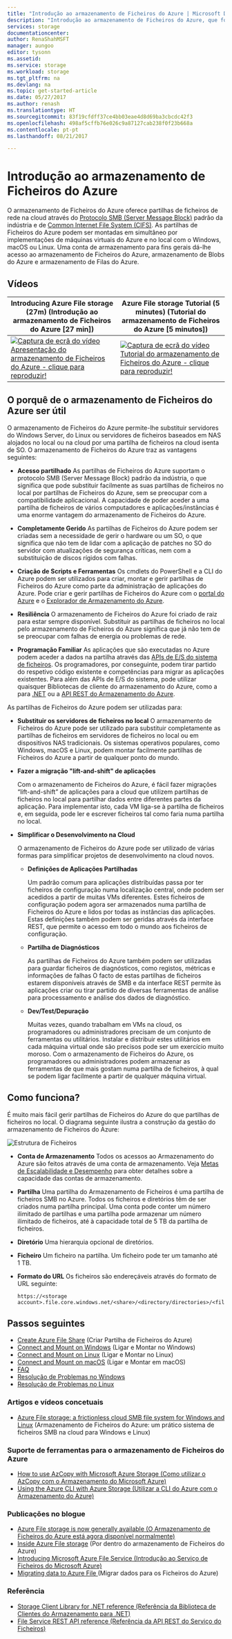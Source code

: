 ```yaml
---
title: "Introdução ao armazenamento de Ficheiros do Azure | Microsoft Docs"
description: "Introdução ao armazenamento de Ficheiros do Azure, que fornece partilhas de ficheiros de rede no Microsoft Cloud"
services: storage
documentationcenter: 
author: RenaShahMSFT
manager: aungoo
editor: tysonn
ms.assetid: 
ms.service: storage
ms.workload: storage
ms.tgt_pltfrm: na
ms.devlang: na
ms.topic: get-started-article
ms.date: 05/27/2017
ms.author: renash
ms.translationtype: HT
ms.sourcegitcommit: 83f19cfdff37ce4bb03eae4d8d69ba3cbcdc42f3
ms.openlocfilehash: 498af5cffb76e026c9a87127cab238f0f23b668a
ms.contentlocale: pt-pt
ms.lasthandoff: 08/21/2017

---
```


# <a name="introduction-to-azure-file-storage"></a>Introdução ao armazenamento de Ficheiros do Azure

O armazenamento de Ficheiros do Azure oferece partilhas de ficheiros de rede na cloud através do [Protocolo SMB (Server Message Block)](https://msdn.microsoft.com/library/windows/desktop/aa365233.aspx) padrão da indústria e de [Common Internet File System (CIFS)](https://technet.microsoft.com/library/cc939973.aspx). As partilhas de Ficheiros do Azure podem ser montadas em simultâneo por implementações de máquinas virtuais do Azure e no local com o Windows, macOS ou Linux. Uma conta de armazenamento para fins gerais dá-lhe acesso ao armazenamento de Ficheiros do Azure, armazenamento de Blobs do Azure e armazenamento de Filas do Azure.

## <a name="videos"></a>Vídeos
| Introducing Azure File storage (27m) (Introdução ao armazenamento de Ficheiros do Azure [27 min]) | Azure File storage Tutorial (5 minutes) (Tutorial do armazenamento de Ficheiros do Azure [5 minutos])  |
|-|-|
| [![Captura de ecrã do vídeo Apresentação do armazenamento de Ficheiros do Azure - clique para reproduzir!](./media/storage-files-introduction/azure-files-introduction-video-snapshot1.png)](https://www.youtube.com/watch?v=zlrpomv5RLs) | [![Captura de ecrã do vídeo Tutorial do armazenamento de Ficheiros do Azure - clique para reproduzir!](./media/storage-files-introduction/azure-files-introduction-video-snapshot2.png)](https://channel9.msdn.com/Blogs/Azure/Azure-File-storage-with-Windows/) |

## <a name="why-azure-file-storage-is-useful"></a>O porquê de o armazenamento de Ficheiros do Azure ser útil

O armazenamento de Ficheiros do Azure permite-lhe substituir servidores do Windows Server, do Linux ou servidores de ficheiros baseados em NAS alojados no local ou na cloud por uma partilha de ficheiros na cloud isenta de SO. O armazenamento de Ficheiros do Azure traz as vantagens seguintes:

* **Acesso partilhado** As partilhas de Ficheiros do Azure suportam o protocolo SMB (Server Message Block) padrão da indústria, o que significa que pode substituir facilmente as suas partilhas de ficheiros no local por partilhas de Ficheiros do Azure, sem se preocupar com a compatibilidade aplicacional. A capacidade de poder aceder a uma partilha de ficheiros de vários computadores e aplicações/instâncias é uma enorme vantagem do armazenamento de Ficheiros do Azure.

* **Completamente Gerido** As partilhas de Ficheiros do Azure podem ser criadas sem a necessidade de gerir o hardware ou um SO, o que significa que não tem de lidar com a aplicação de patches no SO do servidor com atualizações de segurança críticas, nem com a substituição de discos rígidos com falhas.

* **Criação de Scripts e Ferramentas** Os cmdlets do PowerShell e a CLI do Azure podem ser utilizados para criar, montar e gerir partilhas de Ficheiros do Azure como parte da administração de aplicações do Azure. Pode criar e gerir partilhas de Ficheiros do Azure com o [portal do Azure](https://portal.azure.com) e o [Explorador de Armazenamento do Azure](https://storageexplorer.com). 

* **Resiliência** O armazenamento de Ficheiros do Azure foi criado de raiz para estar sempre disponível. Substituir as partilhas de ficheiros no local pelo armazenamento de Ficheiros do Azure significa que já não tem de se preocupar com falhas de energia ou problemas de rede. 

* **Programação Familiar** As aplicações que são executadas no Azure podem aceder a dados na partilha através das [APIs de E/S do sistema de ficheiros](https://msdn.microsoft.com/library/system.io.file.aspx). Os programadores, por conseguinte, podem tirar partido do respetivo código existente e competências para migrar as aplicações existentes. Para além das APIs de E/S do sistema, pode utilizar quaisquer Bibliotecas de cliente do armazenamento do Azure, como a para [.NET](/dotnet/api/overview/azure/storage?view=azure-dotnet) ou a [API REST do Armazenamento do Azure](/rest/api/storageservices/file-service-rest-api).

As partilhas de Ficheiros do Azure podem ser utilizadas para:

* **Substituir os servidores de ficheiros no local** O armazenamento de Ficheiros do Azure pode ser utilizado para substituir completamente as partilhas de ficheiros em servidores de ficheiros no local ou em dispositivos NAS tradicionais. Os sistemas operativos populares, como Windows, macOS e Linux, podem montar facilmente partilhas de Ficheiros do Azure a partir de qualquer ponto do mundo.

* **Fazer a migração "lift-and-shift" de aplicações**

    Com o armazenamento de Ficheiros do Azure, é fácil fazer migrações “lift-and-shift” de aplicações para a cloud que utilizem partilhas de ficheiros no local para partilhar dados entre diferentes partes da aplicação. Para implementar isto, cada VM liga-se à partilha de ficheiros e, em seguida, pode ler e escrever ficheiros tal como faria numa partilha no local.

* **Simplificar o Desenvolvimento na Cloud**
    
    O armazenamento de Ficheiros do Azure pode ser utilizado de várias formas para simplificar projetos de desenvolvimento na cloud novos.
    
    * **Definições de Aplicações Partilhadas**
    
        Um padrão comum para aplicações distribuídas passa por ter ficheiros de configuração numa localização central, onde podem ser acedidos a partir de muitas VMs diferentes. Estes ficheiros de configuração podem agora ser armazenados numa partilha de Ficheiros do Azure e lidos por todas as instâncias das aplicações. Estas definições também podem ser geridas através da interface REST, que permite o acesso em todo o mundo aos ficheiros de configuração.

    * **Partilha de Diagnósticos**
    
        As partilhas de Ficheiros do Azure também podem ser utilizadas para guardar ficheiros de diagnósticos, como registos, métricas e informações de falhas O facto de estas partilhas de ficheiros estarem disponíveis através de SMB e da interface REST permite às aplicações criar ou tirar partido de diversas ferramentas de análise para processamento e análise dos dados de diagnóstico.

    * **Dev/Test/Depuração**

        Muitas vezes, quando trabalham em VMs na cloud, os programadores ou administradores precisam de um conjunto de ferramentas ou utilitários. Instalar e distribuir estes utilitários em cada máquina virtual onde são precisos pode ser um exercício muito moroso. Com o armazenamento de Ficheiros do Azure, os programadores ou administradores podem armazenar as ferramentas de que mais gostam numa partilha de ficheiros, à qual se podem ligar facilmente a partir de qualquer máquina virtual.
        
## <a name="how-does-it-work"></a>Como funciona?

É muito mais fácil gerir partilhas de Ficheiros do Azure do que partilhas de ficheiros no local. O diagrama seguinte ilustra a construção da gestão do armazenamento de Ficheiros do Azure:

![Estrutura de Ficheiros](./media/storage-files-introduction/files-concepts.png)

* **Conta de Armazenamento** Todos os acessos ao Armazenamento do Azure são feitos através de uma conta de armazenamento. Veja [Metas de Escalabilidade e Desempenho](../common/storage-scalability-targets.md?toc=%2fazure%2fstorage%2ffiles%2ftoc.json) para obter detalhes sobre a capacidade das contas de armazenamento.

* **Partilha** Uma partilha do Armazenamento de Ficheiros é uma partilha de ficheiros SMB no Azure. Todos os ficheiros e diretórios têm de ser criados numa partilha principal. Uma conta pode conter um número ilimitado de partilhas e uma partilha pode armazenar um número ilimitado de ficheiros, até à capacidade total de 5 TB da partilha de ficheiros.

* **Diretório** Uma hierarquia opcional de diretórios.

* **Ficheiro** Um ficheiro na partilha. Um ficheiro pode ter um tamanho até 1 TB.

* **Formato do URL** Os ficheiros são endereçáveis através do formato de URL seguinte:  

    ```
    https://<storage account>.file.core.windows.net/<share>/<directory/directories>/<file>
    ```

## <a name="next-steps"></a>Passos seguintes

* [Create Azure File Share](storage-how-to-create-file-share.md) (Criar Partilha de Ficheiros do Azure)
* [Connect and Mount on Windows](storage-how-to-use-files-windows.md) (Ligar e Montar no Windows)
* [Connect and Mount on Linux](storage-how-to-use-files-linux.md) (Ligar e Montar no Linux)
* [Connect and Mount on macOS](storage-how-to-use-files-mac.md) (Ligar e Montar em macOS)
* [FAQ](../storage-files-faq.md)
* [Resolução de Problemas no Windows](storage-troubleshoot-windows-file-connection-problems.md)   
* [Resolução de Problemas no Linux](storage-troubleshoot-linux-file-connection-problems.md)   

<!-- Rena I would remove any articles from here that are more than a year old. - Robin-->
### <a name="conceptual-articles-and-videos"></a>Artigos e vídeos concetuais
* [Azure File storage: a frictionless cloud SMB file system for Windows and Linux](https://azure.microsoft.com/documentation/videos/azurecon-2015-azure-files-storage-a-frictionless-cloud-smb-file-system-for-windows-and-linux/) (Armazenamento de Ficheiros do Azure: um prático sistema de ficheiros SMB na cloud para Windows e Linux)

### <a name="tooling-support-for-azure-file-storage"></a>Suporte de ferramentas para o armazenamento de Ficheiros do Azure
* [How to use AzCopy with Microsoft Azure Storage (Como utilizar o AzCopy com o Armazenamento do Microsoft Azure)](../common/storage-use-azcopy.md?toc=%2fazure%2fstorage%2ffiles%2ftoc.json)
* [Using the Azure CLI with Azure Storage (Utilizar a CLI do Azure com o Armazenamento do Azure)](../common/storage-azure-cli.md?toc=%2fazure%2fstorage%2ffiles%2ftoc.json#create-and-manage-file-shares)

### <a name="blog-posts"></a>Publicações no blogue
* [Azure File storage is now generally available (O Armazenamento de Ficheiros do Azure está agora disponível normalmente)](https://azure.microsoft.com/blog/azure-file-storage-now-generally-available/)
* [Inside Azure File storage](https://azure.microsoft.com/blog/inside-azure-file-storage/) (Por dentro do armazenamento de Ficheiros do Azure)
* [Introducing Microsoft Azure File Service (Introdução ao Serviço de Ficheiros do Microsoft Azure)](http://blogs.msdn.com/b/windowsazurestorage/archive/2014/05/12/introducing-microsoft-azure-file-service.aspx)
* [Migrating data to Azure File ](https://azure.microsoft.com/blog/migrating-data-to-microsoft-azure-files/) (Migrar dados para os Ficheiros do Azure)

### <a name="reference"></a>Referência
* [Storage Client Library for .NET reference (Referência da Biblioteca de Clientes do Armazenamento para .NET)](https://msdn.microsoft.com/library/azure/dn261237.aspx)
* [File Service REST API reference (Referência da API REST do Serviço do Ficheiros)](http://msdn.microsoft.com/library/azure/dn167006.aspx)

